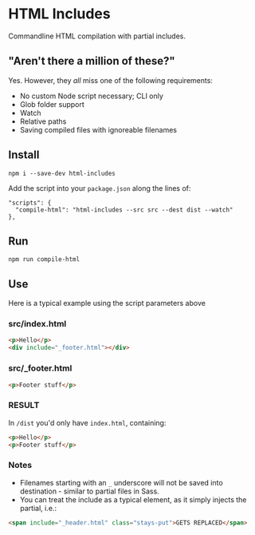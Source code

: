 # HTML Includes
Commandline HTML compilation with partial includes.

## "Aren't there a million of these?"
Yes. However, they _all_ miss one of the following requirements:

- No custom Node script necessary; CLI only
- Glob folder support
- Watch
- Relative paths
- Saving compiled files with ignoreable filenames

## Install

    npm i --save-dev html-includes

Add the script into your `package.json` along the lines of:

    "scripts": {
      "compile-html": "html-includes --src src --dest dist --watch"
    },

## Run

    npm run compile-html

## Use

Here is a typical example using the script parameters above

### src/index.html
```html
<p>Hello</p>
<div include="_footer.html"></div>
```

### src/_footer.html
```html
<p>Footer stuff</p>
```

### RESULT
In `/dist` you'd only have `index.html`, containing:
```html
<p>Hello</p>
<p>Footer stuff</p>
```

### Notes

- Filenames starting with an `_` underscore will not be saved into destination - similar to partial files in Sass.
- You can treat the include as a typical element, as it simply injects the partial, i.e.:
```html
<span include="_header.html" class="stays-put">GETS REPLACED</span>
```
